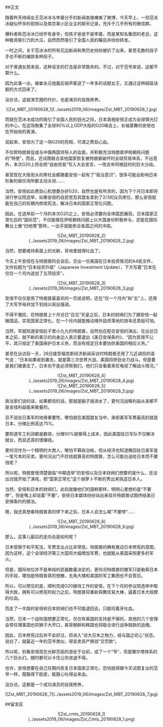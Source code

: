 ##正文

随着昨天绯闻女王范冰冰与李晨分手的新闻直接瘫痪了微博，今天早上，一则范冰冰疑似怀孕的视频以及南京某小区业主的聊天记录，充斥于几乎所有的微信群。

爆料者称范冰冰已经怀有身孕，但孩子爸爸不是李晨，而是某知名集团的老总，这种极具吸引力的大瓜，自然而然吸引了全国人民的瞩目并纷纷转发。

一时之间，关于范冰冰的所有花边新闻和黑历史纷纷被扒了出来，甚至无数的段子手也不断的编排各种段子。

对于普通女孩来说，这种谣言的打击是非常致命的。不过，对于范爷来说，这都不算什么。

因为此事一出，被崔永元炮轰后销声匿迹了一年多的话题女王，又通过这种超级话题的方式回来了。

没办法，这就演艺圈的代价，也是演员的自我修养。

 <div align="center">![Zst_MBT_20190628_1](../assets2019_06/images/Zst_MBT_20190628_1.jpg)</div>

而就在范冰冰成功的吸引了全国人民的目光之际，日本首相安倍正成为全球镁光灯的中心，在这场聚集了全球90%以上GDP大阪的G20峰会上，长袖善舞的安倍也在开始他的表演。

说起来，安倍为了这一场G20的亮相，可谓之费劲心血。

不仅帮特朗普促成与中俄两国领导人的会面，并积极充当特朗普伊核朝核问题的“特使”，而且，还试图联合其他国家恢复被特朗普破坏的全球贸易体系，不出意外，本次G20上将会把“自由贸易”写入大会宣言，一改去年阿根廷时的巨大分歧。

甚至现在大阪街头的黑社会都跟着安倍一起有了“政治意识”，很多可能会影响日本形象的娱乐场所都主动关闭.......

当然，安倍如此费劲心机想要办好G20，自然也是有所求的，因为下个月日本即将进行参议院选举，如果安倍的自民党及其盟友拿到了2/3的议员席位，那么安倍就能在自己的任期内修改宪法，解决日本的国家正常化问题。

因此，在选举前一个月的本次G20之上，安倍必须要向全体国民展现，日本国家正常化后的“国际范”，不仅能够在伊核朝核问题上以大国身份积极参与，还能在国际舞台上像“扫地僧”那样，一出手就能弥合各国之间的冲突。

 <div align="center">![Zst_MBT_20190628_2](../assets2019_06/images/Zst_MBT_20190628_2.jpg)</div>

当然，想要维持表面上的光鲜，背地里就得吐血了。

今天上午安倍在与特朗普的会谈后，交出一份美国在日本投资情况的A4纸文件，文件标题为“日本投资升级”（Japanese Investment Update），下方写着“日本在仅仅一个月内追加了五项投资”。

 <div align="center">![Zst_MBT_20190628_3](../assets2019_06/images/Zst_MBT_20190628_3.jpg)</div>

安倍不仅仅是用了特朗普最喜欢的一页纸说明，还在“仅一个月内”和“五”上，还用了大写字母并加下划线以突出强调。

不得不慨叹，在特朗普上个月访日“召见”天皇之后，日本的财阀们为了跟安倍一起赌国运，实现国家正常化，在一个月内就能推动境外投资落地的效率还真挺可怕。

当然，早就知道安倍肚子里小九九的特朗普，自然也在配合安倍的演出，在出访日本之前，就不断的表示的向身边人表示要退出《美日安保条约》，“因为其很不公平，其只规定了美国保护日本义务，而没有规定日本要协防美国的相应义务。”

甚至在出访前一天，26日接受福克斯经济新闻采访时特朗普还用了几近调侃的语气说：“日本如果收到袭击，就是第三次世界大战，美国将拼劲全力战斗。但是要是我们被袭击了，日本也不是必须帮我们，他们只会看着索尼电视了解战斗情况。”

 <div align="center">![Zst_MBT_20190628_4](../assets2019_06/images/Zst_MBT_20190628_4.jpg)</div>
 <div align="center">![Zst_MBT_20190628_5](../assets2019_06/images/Zst_MBT_20190628_5.jpg)</div>

政治家们说的话，如果都信的话，那就是脑子就进水了，更何况战略利益从来都不是金钱利益能来衡量的。

且不说驻日美军的地缘重要性，哪怕就在美国盟友当中，承担美军军费最高的就是日本，分摊比例高达75%。

要知道军工利润都是数倍，分摊50%就够得上成本，因此美国驻日军队不仅解决就业，而且还真的很赚钱。

更何况作为一个精明的大商人，哪怕不算政治帐，但从经济也知道撤回驻日美军是一笔亏本的买卖，更何况出门不捡钱就算丢的特朗普，怎么可能白送给日本而不要钱呢？

所以呢，特朗普很清楚面临“中期选举”的安倍以及日本财阀们想要的是什么，还没出访就开始了演戏，把“国家正常化”这个胡萝卜不断的秀出来挑逗日本人。

当然，安倍和日本的财阀们，此刻就像他们的国粹那样，明明心里想的是“不要停”，但是嘴上却说着”不要“，安排日本媒体纷纷站出来驳斥特朗普试图终结美日安保条约的做法。

嗯，我还真想看特朗普真的停下来之后，日本人会怎么喊”不要停“......

 <div align="center">![Zst_MBT_20190628_6](../assets2019_06/images/Zst_MBT_20190628_6.jpg)</div>

那么，这事儿最后的走向会是如何呢？

日本受限于和平宪法，军费支出占比非常低，特朗普的确有推动日本修宪的意图，因为这样，这个全球经济第三大国将大幅增加军费，也就能从美国采购更多的军火。

但是，国际地位并不是单纯的武器数量决定的，更何况特朗普的撤军只是勒索日本的手段，哪怕是特朗普真的想撤，五角大楼和美国的军工集团也不会答应。

所以，可以预见的是，顺利完成G20接待工作的安倍，在下个月的参议院选举中取得大胜，拥有可以修宪的权力之后，特朗普将重新挥舞贸易大棒，逼着日本大规模的吐血。

而走了一半路的安倍和日本财阀们也不可能退回去，只能咬着牙吐血。

当然，日本一个战败国想要正常化，仅仅有美国的支持是不够的，其他的几个安理会常任理事国也将狮子大开口，甚至朝鲜和韩国也将联合进行战争赔款的追缴。

因此，日本修宪过后并不会好过，将进入“谅大日本之物力，结与国之欢心”状态，说白了，就最近一年的范爷类似，得变卖资产换钱”交罚款“。

所以呢，别看安倍现在光鲜亮丽的游走于台前，成了一个”爷“，但是雅尔塔体系的几个巨头们，随时都可以卡住让你进退不得。

也许，安倍想要在自己任期内恢复日本国家正常化，恐怕就得跟今天试图复出的范爷一样，既豁得下脸皮，能狠心吐得出来血。

没办法，这都是一个成功演员的自我修养。

 <div align="center">![Zst_MBT_20190628_7](../assets2019_06/images/Zst_MBT_20190628_7.jpg)</div>

##留言区
 <div align="center">![Zst_cmts_20190628_1](../assets2019_06/images/Zst_Cmts_20190628_1.png)</div>